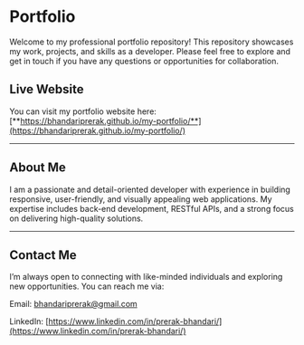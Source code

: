 # Portfolio

Welcome to my professional portfolio repository! This repository showcases my work, projects, and skills as a developer. Please feel free to explore and get in touch if you have any questions or opportunities for collaboration.

## Live Website

You can visit my portfolio website here:  
[**https://bhandariprerak.github.io/my-portfolio/**](https://bhandariprerak.github.io/my-portfolio/)

---

## About Me

I am a passionate and detail-oriented developer with experience in building responsive, user-friendly, and visually appealing web applications. My expertise includes back-end development, RESTful APIs, and a strong focus on delivering high-quality solutions.

---

## Contact Me
I’m always open to connecting with like-minded individuals and exploring new opportunities. You can reach me via:

Email: bhandariprerak@gmail.com

LinkedIn: [https://www.linkedin.com/in/prerak-bhandari/](https://www.linkedin.com/in/prerak-bhandari/)
